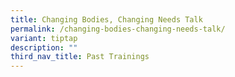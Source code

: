 ```yaml
---
title: Changing Bodies, Changing Needs Talk
permalink: /changing-bodies-changing-needs-talk/
variant: tiptap
description: ""
third_nav_title: Past Trainings
---
```

